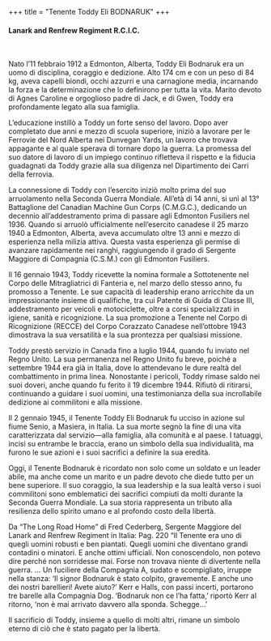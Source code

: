 +++
title = "Tenente Toddy Eli BODNARUK"
+++

#### Lanark and Renfrew Regiment R.C.I.C.
<br>


Nato l’11 febbraio 1912 a Edmonton, Alberta, Toddy Eli Bodnaruk era un uomo di disciplina, coraggio e dedizione. Alto 174 cm e con un peso di 84 kg, aveva capelli biondi, occhi azzurri e una carnagione media, incarnando la forza e la determinazione che lo definirono per tutta la vita. 
Marito devoto di Agnes Caroline e orgoglioso padre di Jack, e di Gwen, Toddy era profondamente legato alla sua famiglia.

L’educazione instillò a Toddy un forte senso del lavoro. Dopo aver completato due anni e mezzo di scuola superiore, iniziò a lavorare per le Ferrovie del Nord Alberta nei Dunvegan Yards, un lavoro che trovava appagante e al quale sperava di tornare dopo la guerra. 
La promessa del suo datore di lavoro di un impiego continuo rifletteva il rispetto e la fiducia guadagnati da Toddy grazie alla sua diligenza nel Dipartimento dei Carri della ferrovia.

La connessione di Toddy con l’esercito iniziò molto prima del suo arruolamento nella Seconda Guerra Mondiale. All’età di 14 anni, si unì al 13° Battaglione del Canadian Machine Gun Corps (C.M.G.C.), dedicando un decennio all’addestramento prima di passare agli Edmonton Fusiliers nel 1936. 
Quando si arruolò ufficialmente nell’esercito canadese il 25 marzo 1940 a Edmonton, Alberta, aveva accumulato oltre 13 anni e mezzo di esperienza nella milizia attiva. Questa vasta esperienza gli permise di avanzare rapidamente nei ranghi, raggiungendo il grado di Sergente Maggiore di Compagnia (C.S.M.) con gli Edmonton Fusiliers.

Il 16 gennaio 1943, Toddy ricevette la nomina formale a Sottotenente nel Corpo delle Mitragliatrici di Fanteria e, nel marzo dello stesso anno, fu promosso a Tenente.
Le sue capacità di leadership erano arricchite da un impressionante insieme di qualifiche, tra cui Patente di Guida di Classe III, addestramento per veicoli e motociclette, oltre a corsi specializzati in igiene, sanità e ricognizione. La sua promozione a Tenente nel Corpo di Ricognizione (RECCE) del Corpo Corazzato Canadese nell’ottobre 1943 dimostrava la sua versatilità e la sua prontezza per qualsiasi missione.

Toddy prestò servizio in Canada fino a luglio 1944, quando fu inviato nel Regno Unito. La sua permanenza nel Regno Unito fu breve, poiché a settembre 1944 era già in Italia, dove lo attendevano le dure realtà del combattimento in prima linea. 
Nonostante i pericoli, Toddy rimase saldo nei suoi doveri, anche quando fu ferito il 19 dicembre 1944. Rifiutò di ritirarsi, continuando a guidare i suoi uomini, una testimonianza della sua incrollabile dedizione ai commilitoni e alla missione.

Il 2 gennaio 1945, il Tenente Toddy Eli Bodnaruk fu ucciso in azione sul fiume Senio, a Masiera, in Italia.
La sua morte segnò la fine di una vita caratterizzata dal servizio—alla famiglia, alla comunità e al paese. I tatuaggi, incisi su entrambe le braccia, erano un simbolo della sua individualità, ma furono le sue azioni e i suoi sacrifici a definire la sua eredità.

Oggi, il Tenente Bodnaruk è ricordato non solo come un soldato e un leader abile, ma anche come un marito e un padre devoto che diede tutto per un bene superiore. Il suo coraggio, la sua leadership e la sua lealtà verso i suoi commilitoni sono emblematici dei sacrifici compiuti da molti durante la Seconda Guerra Mondiale.
La sua storia rappresenta un tributo alla resilienza dello spirito umano e al profondo costo della libertà.

Da “The Long Road Home” di Fred Cederberg, Sergente Maggiore del Lanark and Renfrew Regiment in Italia:
Pag. 220
“Il Tenente era uno di quegli uomini robusti e ben piantati. Quegli uomini che diventano grandi contadini o minatori. E anche ottimi ufficiali.
Non conoscendolo, non potevo dire perché non sorridesse mai. Forse non trovava niente di divertente nella guerra.
… Un fuciliere della Compagnia A, sudato e scompigliato, irruppe nella stanza: ‘Il signor Bodnaruk è stato colpito, gravemente. E anche uno dei nostri barellieri! Avete aiuto?’
Kerr e Halls, con passi incerti, portarono tre barelle alla Compagnia Dog.
‘Bodnaruk non ce l’ha fatta,’ riportò Kerr al ritorno, ‘non è mai arrivato davvero alla sponda. Schegge…’

Il sacrificio di Toddy, insieme a quello di molti altri, rimane un simbolo eterno di ciò che è stato pagato per la libertà.


